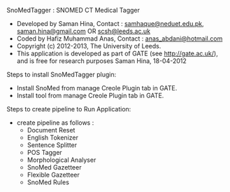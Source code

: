 SnoMedTagger : SNOMED CT Medical Tagger

  * Developed by Saman Hina, Contact : samhaque@neduet.edu.pk, saman.hina@gmail.com OR scsh@leeds.ac.uk
  * Coded by Hafiz Muhammad Anas, Contact : anas_abdani@hotmail.com
  * Copyright (c) 2012-2013, The University of Leeds.
  * This application is developed as part of GATE (see http://gate.ac.uk/), and is free for research purposes Saman Hina, 18-04-2012

Steps to install SnoMedTagger plugin:

  * Install SnoMed from manage Creole Plugin tab in GATE.
  * Install tool from manage Creole Plugin tab in GATE.

Steps to create pipeline to Run Application: 

  * create pipeline as follows :
    * Document Reset
    * English Tokenizer
    * Sentence Splitter
    * POS Tagger
    * Morphological Analyser
    * SnoMed Gazetteer
    * Flexible Gazetteer
    * SnoMed Rules


